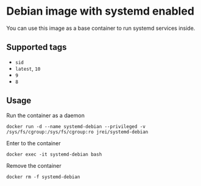 # Debian image with systemd enabled

You can use this image as a base container to run systemd services inside.

## Supported tags
 - `sid`
 - `latest`, `10`
 - `9`
 - `8`

## Usage

Run the container as a daemon

`docker run -d --name systemd-debian --privileged -v /sys/fs/cgroup:/sys/fs/cgroup:ro jrei/systemd-debian`

Enter to the container

`docker exec -it systemd-debian bash`

Remove the container

`docker rm -f systemd-debian`
